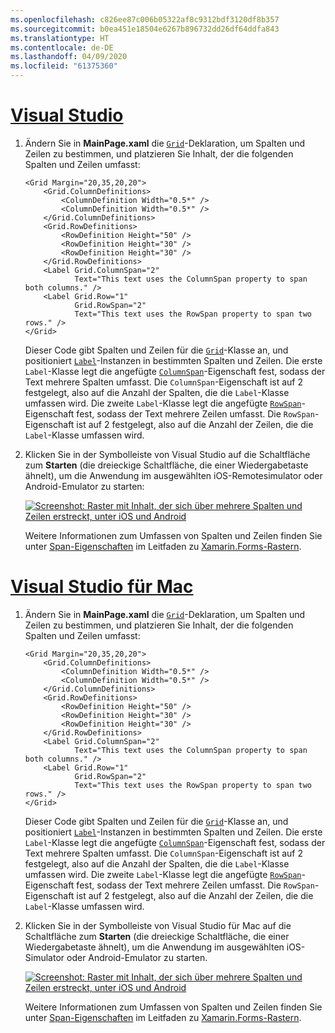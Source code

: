 ```yaml
---
ms.openlocfilehash: c826ee87c006b05322af8c9312bdf3120df8b357
ms.sourcegitcommit: b0ea451e18504e6267b896732dd26df64ddfa843
ms.translationtype: HT
ms.contentlocale: de-DE
ms.lasthandoff: 04/09/2020
ms.locfileid: "61375360"
---
```

# <a name="visual-studio"></a>[Visual Studio](#tab/vswin)

1. Ändern Sie in **MainPage.xaml** die [`Grid`](xref:Xamarin.Forms.Grid)-Deklaration, um Spalten und Zeilen zu bestimmen, und platzieren Sie Inhalt, der die folgenden Spalten und Zeilen umfasst:

    ```xaml
    <Grid Margin="20,35,20,20">
        <Grid.ColumnDefinitions>
            <ColumnDefinition Width="0.5*" />
            <ColumnDefinition Width="0.5*" />
        </Grid.ColumnDefinitions>
        <Grid.RowDefinitions>
            <RowDefinition Height="50" />
            <RowDefinition Height="30" />
            <RowDefinition Height="30" />
        </Grid.RowDefinitions>
        <Label Grid.ColumnSpan="2"
               Text="This text uses the ColumnSpan property to span both columns." />
        <Label Grid.Row="1"
               Grid.RowSpan="2"
               Text="This text uses the RowSpan property to span two rows." />
    </Grid>
    ```

    Dieser Code gibt Spalten und Zeilen für die [`Grid`](xref:Xamarin.Forms.Grid)-Klasse an, und positioniert [`Label`](xref:Xamarin.Forms.Label)-Instanzen in bestimmten Spalten und Zeilen. Die erste `Label`-Klasse legt die angefügte [`ColumnSpan`](xref:Xamarin.Forms.Grid.ColumnSpanProperty)-Eigenschaft fest, sodass der Text mehrere Spalten umfasst. Die `ColumnSpan`-Eigenschaft ist auf 2 festgelegt, also auf die Anzahl der Spalten, die die `Label`-Klasse umfassen wird. Die zweite `Label`-Klasse legt die angefügte [`RowSpan`](xref:Xamarin.Forms.Grid.RowSpanProperty)-Eigenschaft fest, sodass der Text mehrere Zeilen umfasst. Die `RowSpan`-Eigenschaft ist auf 2 festgelegt, also auf die Anzahl der Zeilen, die die `Label`-Klasse umfassen wird.

1. Klicken Sie in der Symbolleiste von Visual Studio auf die Schaltfläche zum **Starten** (die dreieckige Schaltfläche, die einer Wiedergabetaste ähnelt), um die Anwendung im ausgewählten iOS-Remotesimulator oder Android-Emulator zu starten:

    [![Screenshot: Raster mit Inhalt, der sich über mehrere Spalten und Zeilen erstreckt, unter iOS und Android](../images/span-columns-rows.png "Raster mit Inhalt, der sich über mehrere Spalten und Zeilen erstreckt")](../images/span-columns-rows-large.png#lightbox "Raster mit Inhalt, der sich über mehrere Spalten und Zeilen erstreckt")

    Weitere Informationen zum Umfassen von Spalten und Zeilen finden Sie unter [Span-Eigenschaften](~/xamarin-forms/user-interface/layouts/grid.md#spans) im Leitfaden zu [Xamarin.Forms-Rastern](~/xamarin-forms/user-interface/layouts/grid.md).

# <a name="visual-studio-for-mac"></a>[Visual Studio für Mac](#tab/vsmac)

1. Ändern Sie in **MainPage.xaml** die [`Grid`](xref:Xamarin.Forms.Grid)-Deklaration, um Spalten und Zeilen zu bestimmen, und platzieren Sie Inhalt, der die folgenden Spalten und Zeilen umfasst:

    ```xaml
    <Grid Margin="20,35,20,20">
        <Grid.ColumnDefinitions>
            <ColumnDefinition Width="0.5*" />
            <ColumnDefinition Width="0.5*" />
        </Grid.ColumnDefinitions>
        <Grid.RowDefinitions>
            <RowDefinition Height="50" />
            <RowDefinition Height="30" />
            <RowDefinition Height="30" />
        </Grid.RowDefinitions>
        <Label Grid.ColumnSpan="2"
               Text="This text uses the ColumnSpan property to span both columns." />
        <Label Grid.Row="1"
               Grid.RowSpan="2"
               Text="This text uses the RowSpan property to span two rows." />
    </Grid>
    ```

    Dieser Code gibt Spalten und Zeilen für die [`Grid`](xref:Xamarin.Forms.Grid)-Klasse an, und positioniert [`Label`](xref:Xamarin.Forms.Label)-Instanzen in bestimmten Spalten und Zeilen. Die erste `Label`-Klasse legt die angefügte [`ColumnSpan`](xref:Xamarin.Forms.Grid.ColumnSpanProperty)-Eigenschaft fest, sodass der Text mehrere Spalten umfasst. Die `ColumnSpan`-Eigenschaft ist auf 2 festgelegt, also auf die Anzahl der Spalten, die die `Label`-Klasse umfassen wird. Die zweite `Label`-Klasse legt die angefügte [`RowSpan`](xref:Xamarin.Forms.Grid.RowSpanProperty)-Eigenschaft fest, sodass der Text mehrere Zeilen umfasst. Die `RowSpan`-Eigenschaft ist auf 2 festgelegt, also auf die Anzahl der Zeilen, die die `Label`-Klasse umfassen wird.

1. Klicken Sie in der Symbolleiste von Visual Studio für Mac auf die Schaltfläche zum **Starten** (die dreieckige Schaltfläche, die einer Wiedergabetaste ähnelt), um die Anwendung im ausgewählten iOS-Simulator oder Android-Emulator zu starten.

    [![Screenshot: Raster mit Inhalt, der sich über mehrere Spalten und Zeilen erstreckt, unter iOS und Android](../images/span-columns-rows.png "Raster mit Inhalt, der sich über mehrere Spalten und Zeilen erstreckt")](../images/span-columns-rows-large.png#lightbox "Raster mit Inhalt, der sich über mehrere Spalten und Zeilen erstreckt")

    Weitere Informationen zum Umfassen von Spalten und Zeilen finden Sie unter [Span-Eigenschaften](~/xamarin-forms/user-interface/layouts/grid.md#spans) im Leitfaden zu [Xamarin.Forms-Rastern](~/xamarin-forms/user-interface/layouts/grid.md).
